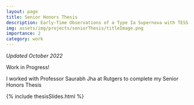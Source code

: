 ```yaml
---
layout: page
title: Senior Honors Thesis
description: Early-Time Observations of a Type Ia Supernova with TESS
img: assets/img/projects/seniorThesis/titleImage.png
importance: 2
category: work
---
```


*Updated October 2022*

Work in Progress!

I worked with Professor Saurabh Jha at Rutgers to complete my Senior Honors Thesis

{% include thesisSlides.html %}